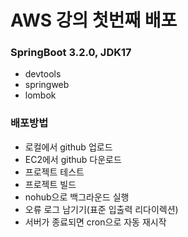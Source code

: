 # AWS 강의 첫번째 배포

### SpringBoot 3.2.0,  JDK17
- devtools
- springweb
- lombok

###  배포방법
- 로컬에서 github 업로드
- EC2에서 github 다운로드
- 프로젝트 테스트
- 프로젝트 빌드
- nohub으로 백그라운드 실행
- 오류 로그 남기기(표준 입출력 리다이렉션)
- 서버가 종료되면 cron으로 자동 재시작